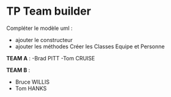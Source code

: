 # TP Team builder
Compléter le modèle uml :
- ajouter le constructeur
- ajouter les méthodes
Créer les Classes Equipe et Personne

**TEAM A** :
-Brad PITT
-Tom CRUISE

**TEAM B** :
- Bruce WILLIS
- Tom HANKS
